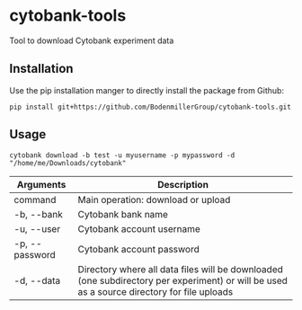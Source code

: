 # cytobank-tools
Tool to download Cytobank experiment data

## Installation

Use the pip installation manger to directly install the package from Github:

```
pip install git+https://github.com/BodenmillerGroup/cytobank-tools.git
```

## Usage

```
cytobank download -b test -u myusername -p mypassword -d "/home/me/Downloads/cytobank"
```

| Arguments      | Description |
|----------------|-------------|
| command        | Main operation: download or upload |
| -b, --bank     | Cytobank bank name |
| -u, --user     | Cytobank account username |
| -p, --password | Cytobank account password |
| -d, --data     | Directory where all data files will be downloaded (one subdirectory per experiment) or will be used as a source directory for file uploads |
